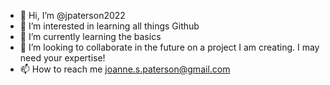 - 👋 Hi, I’m @jpaterson2022
- 👀 I’m interested in learning all things Github
- 🌱 I’m currently learning the basics
- 💞️ I’m looking to collaborate in the future on a project I am creating. I may need your expertise!
- 📫 How to reach me joanne.s.paterson@gmail.com

<!---
jpaterson2022/jpaterson2022 is a ✨ special ✨ repository because its `README.md` (this file) appears on your GitHub profile.
You can click the Preview link to take a look at your changes.
--->
